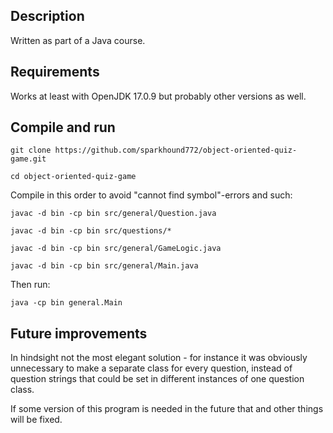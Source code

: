## Description

Written as part of a Java course.

## Requirements

Works at least with OpenJDK 17.0.9 but probably other versions as well.

## Compile and run

`git clone https://github.com/sparkhound772/object-oriented-quiz-game.git`

`cd object-oriented-quiz-game`

Compile in this order to avoid "cannot find symbol"-errors and such:

`javac -d bin -cp bin src/general/Question.java`

`javac -d bin -cp bin src/questions/*`

`javac -d bin -cp bin src/general/GameLogic.java`

`javac -d bin -cp bin src/general/Main.java`

Then run:

`java -cp bin general.Main`

## Future improvements

In hindsight not the most elegant solution - for instance it was obviously unnecessary to make a separate class for every question, instead of question strings that could be set in different instances of one question class.

If some version of this program is needed in the future that and other things will be fixed.
